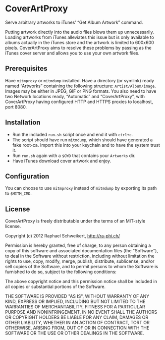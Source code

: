 # CoverArtProxy

Serve arbitrary artworks to iTunes’ “Get Album Artwork” command.

Putting artwork directly into the audio files blows them up unnecessarily. Loading artworks from iTunes alleviates this issue but is only available to albums actually in the iTunes store and the artwork is limited to 600x600 pixels. CoverArtProxy aims to resolve these problems by passing as the iTunes cover server and allows you to use your own artwork files.

## Prerequisites

Have `mitmproxy` or `mitmdump` installed. Have a directory (or symlink) ready named “Artworks” containing the following structure: `Artist/Album/image`. Images may be either in JPEG, GIF or PNG formats. You also need to have two Network locations ready, “Automatic” and “CoverArtProxy”, with CoverArtProxy having configured HTTP and HTTPS proxies to localhost, port 8080.

## Installation

* Run the included `run.sh` script once and end it with `ctrl+c`.
* The script should have run `mitmdump`, which should have generated a fake root-ca. Import this into your keychain and to have the system trust it.
* Run `run.sh` again with a `$CWD` that contains your `Artworks` dir.
* Have iTunes download cover artwork and enjoy.

## Configuration

You can choose to use `mitmproxy` instead of `mitmdump` by exporting its path to `$MITM_CMD`.

## License

CoverArtProxy is freely distributable under the terms of an MIT-style license.

Copyright (c) 2012 Raphael Schweikert, http://ra-phi.ch/

Permission is hereby granted, free of charge, to any person obtaining a copy of this software and associated documentation files (the "Software"), to deal in the Software without restriction, including without limitation the rights to use, copy, modify, merge, publish, distribute, sublicense, and/or sell copies of the Software, and to permit persons to whom the Software is furnished to do so, subject to the following conditions:

The above copyright notice and this permission notice shall be included in all copies or substantial portions of the Software.

THE SOFTWARE IS PROVIDED "AS IS", WITHOUT WARRANTY OF ANY KIND, EXPRESS OR IMPLIED, INCLUDING BUT NOT LIMITED TO THE WARRANTIES OF MERCHANTABILITY, FITNESS FOR A PARTICULAR PURPOSE AND NONINFRINGEMENT. IN NO EVENT SHALL THE AUTHORS OR COPYRIGHT HOLDERS BE LIABLE FOR ANY CLAIM, DAMAGES OR OTHER LIABILITY, WHETHER IN AN ACTION OF CONTRACT, TORT OR OTHERWISE, ARISING FROM, OUT OF OR IN CONNECTION WITH THE SOFTWARE OR THE USE OR OTHER DEALINGS IN THE SOFTWARE.